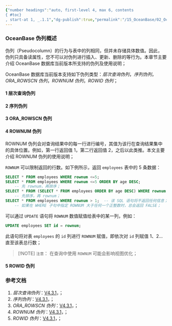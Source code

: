 ```yaml
---
{"number headings":"auto, first-level 4, max 6, contents
{ #toc}
, start-at 1, _.1.1","dg-publish":true,"permalink":"/15_OceanBase/02_OceanBase 基本操作/SQL 参考，SQL 语法/OceanBase 伪列概述/","dgPassFrontmatter":true}
---
```



### OceanBase 伪列概述

伪列（Pseudocolumn）的行为与表中的列相同，但并未存储具体数值。因此，伪列只具备读属性，您不可以对伪列进行插入、更新、删除的等行为。本章节主要介绍 OceanBase 数据库当前版本所支持的伪列及使用说明；

OceanBase 数据库当前版本支持如下伪列类型：*层次查询伪列*，*序列伪列*，*ORA_ROWSCN 伪列*，*ROWNUM 伪列*，*ROWID 伪列*；

#### 1 层次查询伪列

#### 2 序列伪列

#### 3 ORA_ROWSCN 伪列

#### 4 ROWNUM 伪列
ROWNUM 伪列会对查询结果中的每一行进行编号，其值为该行在查询结果集中的具体位置。例如，第一行返回值 1，第二行返回值 2，之后以此类推。本文主要介绍 ROWNUM 伪列的使用说明；

`ROWNUM` 可以限制返回的行数。如下例所示，返回 `employees` 表中的 5 条数据：
```sql
SELECT * FROM employees WHERE rownum <=5;
SELECT * FROM employees WHERE rownum <=5 ORDER BY age DESC;
	-- 先 rownum，再排序；
SELECT * FROM (SELECT * FROM employees ORDER BY age DESC) WHERE rownum <= 5;
	-- 先排序，再 rownum；
SELECT * FROM employees WHERE rownum > 1;  -- 该 SQL 语句将不返回任何信息；
	-- 如果在 WHERE 子句中指定 ROWNUM 大于任何一个正整数时，总会返回 FALSE；
```



可以通过 `UPDATE` 语句将 `ROWNUM` 数值赋值给表中的某一列，例如：
```sql
UPDATE employees SET id = rownum;
```

此语句将对表 `employees` 的 `id` 列进行 `ROWNUM` 赋值，即依次对 `id` 列赋值 1、2... 直至该表总行数；

> [!NOTE] `注意`：
> 在查询中使用 `ROWNUM` 可能会影响视图优化；

#### 5 ROWID 伪列


### 参考文档
1. *层次查询伪列*：[V4.3.1](https://www.oceanbase.com/docs/common-oceanbase-database-cn-1000000000821921)，；
2. *序列伪列*：[V4.3.1](https://www.oceanbase.com/docs/common-oceanbase-database-cn-1000000000821916)，；
3. *ORA_ROWSCN 伪列*：[V4.3.1](https://www.oceanbase.com/docs/common-oceanbase-database-cn-1000000000821920)，；
4. *ROWNUM 伪列*：[V4.3.1](https://www.oceanbase.com/docs/common-oceanbase-database-cn-1000000000821918)，；
5. *ROWID 伪列*：[V4.3.1](https://www.oceanbase.com/docs/common-oceanbase-database-cn-1000000000821919)，；


